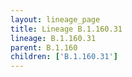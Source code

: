 ```yaml
---
layout: lineage_page
title: Lineage B.1.160.31
lineage: B.1.160.31
parent: B.1.160
children: ['B.1.160.31']
---
```


